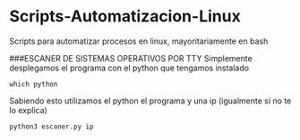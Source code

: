 # Scripts-Automatizacion-Linux
Scripts para automatizar procesos en linux, mayoritariamente en bash

###ESCANER DE SISTEMAS OPERATIVOS POR TTY
Simplemente desplegamos el programa con el python que tengamos instalado 
```
which python
```
Sabiendo esto utilizamos el python el programa y una ip (igualmente si no te lo explica)
```
python3 escaner.py ip
```
